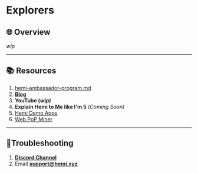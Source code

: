 # Explorers

## 🌐 Overview

_wip_

***

## 📚 Resources

1. [hemi-ambassador-program.md](../../governance/hemi-ambassador-program.md "mention")
2. [**Blog**](https://hemi.xyz/blog)
3. **YouTube (**_**wip)**_
4. **Explain Hemi to Me like I'm 5** (_Coming Soon)_
5. [Hemi Demo Apps](https://app.hemi.xyz/demos)
6. [Web PoP Miner](https://popminer.hemi.xyz)

***

## 📐Troubleshooting

1. [**Discord Channel**](https://discord.com/channels/1202677849887080508/1217860733820469298)
2. Email [**support@hemi.xyz**](mailto:support@hemi.xyz)


